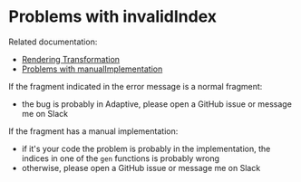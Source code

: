 # Problems with invalidIndex

Related documentation:

* [Rendering Transformation](../internals/RenderingTransformation.md)
* [Problems with manualImplementation](./manualImplementation.md)

If the fragment indicated in the error message is a normal fragment:

* the bug is probably in Adaptive, please open a GitHub issue or message me on Slack

If the fragment has a manual implementation:

* if it's your code the problem is probably in the implementation, the indices in one of the `gen` functions is probably wrong
* otherwise, please open a GitHub issue or message me on Slack